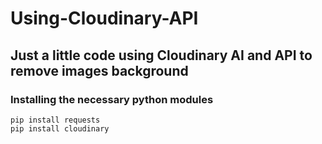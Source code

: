 # Using-Cloudinary-API
<h2>Just a little code using Cloudinary AI and API to remove images background</h2>




<h3>Installing the necessary python modules</h3>


```
pip install requests
pip install cloudinary
```
